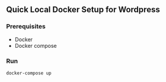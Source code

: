 ## Quick Local Docker Setup for Wordpress

### Prerequisites
- Docker
- Docker compose

### Run
    docker-compose up
